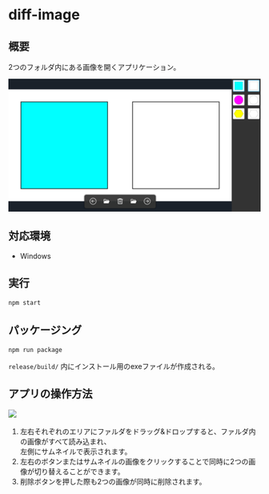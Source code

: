 # diff-image
## 概要
2つのフォルダ内にある画像を開くアプリケーション。


![](assets/readme/init_screen.png)


## 対応環境
* Windows

## 実行
```bash
npm start
```
## パッケージング
```bash
npm run package
```
`release/build/` 内にインストール用のexeファイルが作成される。
<!-- ## インストーラー
[ここから](https://les-tav.com/products/DiffImageSetup.exe)Windows用のインストーラーをダウンロード -->

## アプリの操作方法
![](https://user-images.githubusercontent.com/15167410/157456915-2ca551cc-314e-49fe-9e23-c27498c62e4b.gif)
1. 左右それぞれのエリアにファルダをドラッグ&ドロップすると、ファルダ内の画像がすべて読み込まれ、<br>左側にサムネイルで表示されます。<br>
2. 左右のボタンまたはサムネイルの画像をクリックすることで同時に2つの画像が切り替えることができます。<br>
3. 削除ボタンを押した際も2つの画像が同時に削除されます。

